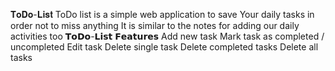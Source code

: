 𝐓𝐨𝐃𝐨-𝐋𝐢𝐬𝐭
ToDo list is a simple web application to save Your daily tasks in order not to miss anything
It is similar to the notes for adding our daily activities too
𝗧𝗼𝗗𝗼-𝗟𝗶𝘀𝘁 𝗙𝗲𝗮𝘁𝘂𝗿𝗲𝘀
Add new task
Mark task as completed / uncompleted
Edit task
Delete single task
Delete completed tasks
Delete all tasks
